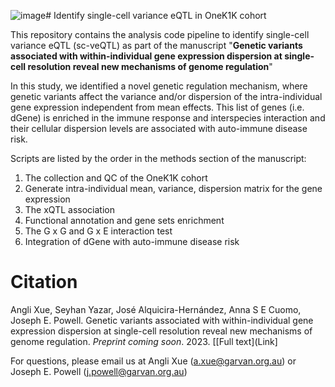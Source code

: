 ![image](https://github.com/powellgenomicslab/sc-veQTL/assets/8247682/84a9cf0f-6a51-4d7e-888b-a38174813c71)# Identify single-cell variance eQTL in OneK1K cohort

This repository contains the analysis code pipeline to identify single-cell variance eQTL (sc-veQTL) as part of the manuscript "**Genetic variants associated with within-individual gene expression dispersion at single-cell resolution reveal new mechanisms of genome regulation**"

In this study, we identified a novel genetic regulation mechanism, where genetic variants affect the variance and/or dispersion of the intra-individual gene expression independent from mean effects. This list of genes (i.e. dGene) is enriched in the immune response and interspecies interaction and their cellular dispersion levels are associated with auto-immune disease risk.


Scripts are listed by the order in the methods section of the manuscript:
1. The collection and QC of the OneK1K cohort
2. Generate intra-individual mean, variance, dispersion matrix for the gene expression
3. The xQTL association
4. Functional annotation and gene sets enrichment
5. The G x G and G x E interaction test
6. Integration of dGene with auto-immune disease risk

# Citation

Angli Xue, Seyhan Yazar, José Alquicira-Hernández, Anna S E Cuomo, Joseph E. Powell. Genetic variants associated with within-individual gene expression dispersion at single-cell resolution reveal new mechanisms of genome regulation. _Preprint coming soon_. 2023. [[Full text](Link]

For questions, please email us at Angli Xue (a.xue@garvan.org.au) or Joseph E. Powell (j.powell@garvan.org.au)
